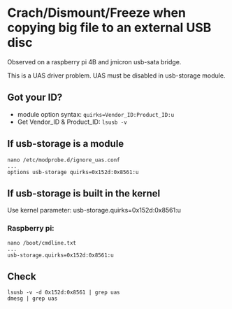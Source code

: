Crach/Dismount/Freeze when copying big file to an external USB disc
===================================================================

Observed on a raspberry pi 4B and jmicron usb-sata bridge.

This is a UAS driver problem. UAS must be disabled in usb-storage module.

Got your ID? 
------------

- module option syntax: ```quirks=Vendor_ID:Product_ID:u```
- Get Vendor_ID & Product_ID: ```lsusb -v```


If usb-storage is a module
--------------------------

	nano /etc/modprobe.d/ignore_uas.conf 
	...
	options usb-storage quirks=0x152d:0x8561:u



If usb-storage is built in the kernel
-------------------------------------

Use kernel parameter:  usb-storage.quirks=0x152d:0x8561:u


### Raspberry pi:

	nano /boot/cmdline.txt
	...
	usb-storage.quirks=0x152d:0x8561:u


Check
-----

	lsusb -v -d 0x152d:0x8561 | grep uas
	dmesg | grep uas